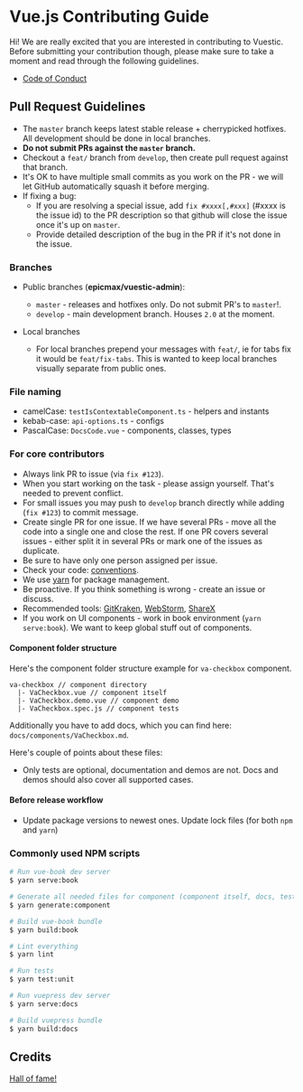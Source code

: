 # Vue.js Contributing Guide

Hi! We are really excited that you are interested in contributing to Vuestic. Before submitting your contribution though, please make sure to take a moment and read through the following guidelines.

* [Code of Conduct](./../CODE_OF_CONDUCT.md)

## Pull Request Guidelines

* The `master` branch keeps latest stable release + cherrypicked hotfixes. All development should be done in local branches. 
* **Do not submit PRs against the `master` branch.**
* Checkout a `feat/` branch from `develop`, then create pull request against that branch.
* It's OK to have multiple small commits as you work on the PR - we will let GitHub automatically squash it before merging.
* If fixing a bug:
  * If you are resolving a special issue, add `fix #xxxx[,#xxx]` (#xxxx is the issue id) to the PR description so that github will close the issue once it's up on `master`.
  * Provide detailed description of the bug in the PR if it's not done in the issue.

### Branches

* Public branches (**epicmax/vuestic-admin**):
  * `master` - releases and hotfixes only. Do not submit PR's to `master`!.
  * `develop` - main development branch. Houses `2.0` at the moment.

* Local branches
  * For local branches prepend your messages with `feat/`, ie for tabs fix it would be `feat/fix-tabs`. This is wanted to keep local branches visually separate from public ones.

### File naming

* camelCase: `testIsContextableComponent.ts` - helpers and instants
* kebab-case: `api-options.ts` - configs
* PascalCase: `DocsCode.vue` - components, classes, types

### For core contributors

* Always link PR to issue (via `fix #123`).
* When you start working on the task - please assign yourself. That's needed to prevent conflict.
* For small issues you may push to `develop` branch directly while adding (`fix #123`) to commit message.
* Create single PR for one issue. If we have several PRs - move all the code into a single one and close the rest. If one PR covers several issues - either split it in several PRs or mark one of the issues as duplicate.
* Be sure to have only one person assigned per issue.
* Check your code: [conventions](../packages/docs/conventions.md).
* We use [yarn](https://yarnpkg.com/lang/en/) for package management.
* Be proactive. If you think something is wrong - create an issue or discuss.
* Recommended tools: [GitKraken](https://www.gitkraken.com/), [WebStorm](https://www.jetbrains.com/webstorm/), [ShareX](https://getsharex.com/)
* If you work on UI components - work in book environment (`yarn serve:book`). We want to keep global stuff out of components.

#### Component folder structure

Here's the component folder structure example for `va-checkbox` component.

```
va-checkbox // component directory
  |- VaCheckbox.vue // component itself
  |- VaCheckbox.demo.vue // component demo
  |- VaCheckbox.spec.js // component tests
```

Additionally you have to add docs, which you can find here: `docs/components/VaCheckbox.md`.

Here's couple of points about these files:
* Only tests are optional, documentation and demos are not. Docs and demos should also cover all supported cases.

#### Before release workflow
* Update package versions to newest ones. Update lock files (for both `npm` and `yarn`)

### Commonly used NPM scripts

``` bash
# Run vue-book dev server
$ yarn serve:book

# Generate all needed files for component (component itself, docs, tests)
$ yarn generate:component

# Build vue-book bundle
$ yarn build:book

# Lint everything
$ yarn lint

# Run tests
$ yarn test:unit

# Run vuepress dev server 
$ yarn serve:docs

# Build vuepress bundle
$ yarn build:docs
```

## Credits

<a href="https://github.com/epicmaxco/vuestic-admin/graphs/contributors">Hall of fame!</a>
